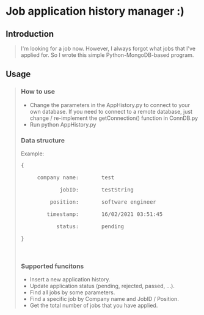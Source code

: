 # Job application history manager :)
## Introduction
>I'm looking for a job now. However, I always forgot what jobs that I've applied for. So I wrote this simple Python-MongoDB-based program. 

## Usage
>### How to use
>- Change the parameters in the AppHistory.py to connect to your own database. If you need to connect to a remote database, just change / re-implement the getConnection() function in ConnDB.py
>- Run python AppHistory.py
>### Data structure<br>
>Example:<br>
><pre>{<br>
>      company name:       test<br>
>             jobID:       testString<br>
>          position:       software engineer<br>
>         timestamp:       16/02/2021 03:51:45<br>
>            status:       pending<br>
>}</pre><br>
>
>### Supported funcitons
>- Insert a new application history.
>- Update application status (pending, rejected, passed, ...).
>- Find all jobs by some parameters.
>- Find a specific job by Company name and JobID / Position.
>- Get the total number of jobs that you have applied.
>
>###


